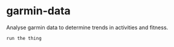# garmin-data
Analyse garmin data to determine trends in activities and fitness.

```
run the thing
```